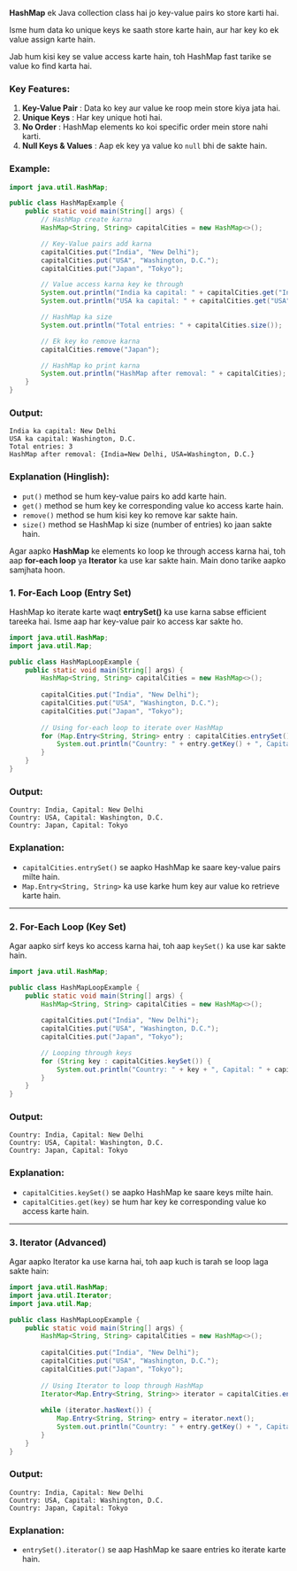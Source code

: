 **HashMap** ek Java collection class hai jo key-value pairs ko store karti hai. 

Isme hum data ko unique keys ke saath store karte hain, aur har key ko ek value assign karte hain.

 Jab hum kisi key se value access karte hain, toh HashMap fast tarike se value ko find karta hai.

### Key Features:

1. **Key-Value Pair** : Data ko key aur value ke roop mein store kiya jata hai.
2. **Unique Keys** : Har key unique hoti hai.
3. **No Order** : HashMap elements ko koi specific order mein store nahi karti.
4. **Null Keys & Values** : Aap ek key ya value ko `null` bhi de sakte hain.

### Example:

```java
import java.util.HashMap;

public class HashMapExample {
    public static void main(String[] args) {
        // HashMap create karna
        HashMap<String, String> capitalCities = new HashMap<>();

        // Key-Value pairs add karna
        capitalCities.put("India", "New Delhi");
        capitalCities.put("USA", "Washington, D.C.");
        capitalCities.put("Japan", "Tokyo");

        // Value access karna key ke through
        System.out.println("India ka capital: " + capitalCities.get("India"));
        System.out.println("USA ka capital: " + capitalCities.get("USA"));

        // HashMap ka size
        System.out.println("Total entries: " + capitalCities.size());

        // Ek key ko remove karna
        capitalCities.remove("Japan");

        // HashMap ko print karna
        System.out.println("HashMap after removal: " + capitalCities);
    }
}
```

### Output:

```
India ka capital: New Delhi
USA ka capital: Washington, D.C.
Total entries: 3
HashMap after removal: {India=New Delhi, USA=Washington, D.C.}
```

### Explanation (Hinglish):

* `put()` method se hum key-value pairs ko add karte hain.
* `get()` method se hum key ke corresponding value ko access karte hain.
* `remove()` method se hum kisi key ko remove kar sakte hain.
* `size()` method se HashMap ki size (number of entries) ko jaan sakte hain.



Agar aapko **HashMap** ke elements ko loop ke through access karna hai, toh aap **for-each loop** ya **Iterator** ka use kar sakte hain. Main dono tarike aapko samjhata hoon.

### 1. **For-Each Loop (Entry Set)**

HashMap ko iterate karte waqt **entrySet()** ka use karna sabse efficient tareeka hai. Isme aap har key-value pair ko access kar sakte ho.

```java
import java.util.HashMap;
import java.util.Map;

public class HashMapLoopExample {
    public static void main(String[] args) {
        HashMap<String, String> capitalCities = new HashMap<>();
  
        capitalCities.put("India", "New Delhi");
        capitalCities.put("USA", "Washington, D.C.");
        capitalCities.put("Japan", "Tokyo");
  
        // Using for-each loop to iterate over HashMap
        for (Map.Entry<String, String> entry : capitalCities.entrySet()) {
            System.out.println("Country: " + entry.getKey() + ", Capital: " + entry.getValue());
        }
    }
}
```

### Output:

```
Country: India, Capital: New Delhi
Country: USA, Capital: Washington, D.C.
Country: Japan, Capital: Tokyo
```

### Explanation:

* `capitalCities.entrySet()` se aapko HashMap ke saare key-value pairs milte hain.
* `Map.Entry<String, String>` ka use karke hum key aur value ko retrieve karte hain.

---

### 2. **For-Each Loop (Key Set)**

Agar aapko sirf keys ko access karna hai, toh aap `keySet()` ka use kar sakte hain.

```java
import java.util.HashMap;

public class HashMapLoopExample {
    public static void main(String[] args) {
        HashMap<String, String> capitalCities = new HashMap<>();
      
        capitalCities.put("India", "New Delhi");
        capitalCities.put("USA", "Washington, D.C.");
        capitalCities.put("Japan", "Tokyo");

        // Looping through keys
        for (String key : capitalCities.keySet()) {
            System.out.println("Country: " + key + ", Capital: " + capitalCities.get(key));
        }
    }
}
```

### Output:

```
Country: India, Capital: New Delhi
Country: USA, Capital: Washington, D.C.
Country: Japan, Capital: Tokyo
```

### Explanation:

* `capitalCities.keySet()` se aapko HashMap ke saare keys milte hain.
* `capitalCities.get(key)` se hum har key ke corresponding value ko access karte hain.

---

### 3. **Iterator (Advanced)**

Agar aapko Iterator ka use karna hai, toh aap kuch is tarah se loop laga sakte hain:

```java
import java.util.HashMap;
import java.util.Iterator;
import java.util.Map;

public class HashMapLoopExample {
    public static void main(String[] args) {
        HashMap<String, String> capitalCities = new HashMap<>();
      
        capitalCities.put("India", "New Delhi");
        capitalCities.put("USA", "Washington, D.C.");
        capitalCities.put("Japan", "Tokyo");
      
        // Using Iterator to loop through HashMap
        Iterator<Map.Entry<String, String>> iterator = capitalCities.entrySet().iterator();
      
        while (iterator.hasNext()) {
            Map.Entry<String, String> entry = iterator.next();
            System.out.println("Country: " + entry.getKey() + ", Capital: " + entry.getValue());
        }
    }
}
```

### Output:

```
Country: India, Capital: New Delhi
Country: USA, Capital: Washington, D.C.
Country: Japan, Capital: Tokyo
```

### Explanation:

* `entrySet().iterator()` se aap HashMap ke saare entries ko iterate karte hain.
